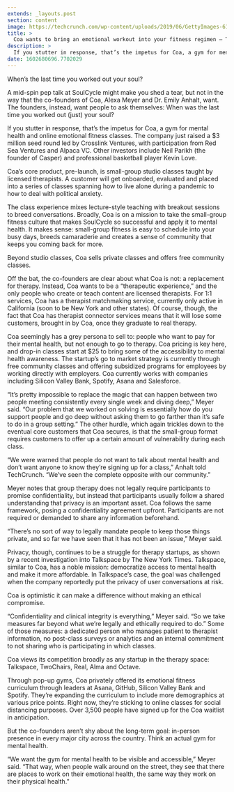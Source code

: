 ```yaml
--- 
extends: _layouts.post 
section: content 
image: https://techcrunch.com/wp-content/uploads/2019/06/GettyImages-615919228.jpg?w=600 
title: > 
  Coa wants to bring an emotional workout into your fitness regimen – TechCrunch 
description: > 
  If you stutter in response, that’s the impetus for Coa, a gym for mental health and online emotional fitness classes.Broadly, Coa is on a mission to take the small-group fitness culture that makes SoulCycle so successful and apply it to mental health.It makes sense: small-group fitness is easy to schedule into your busy days, breeds camaraderie and creates a sense of community that keeps you coming back for more.Beyond studio classes, Coa sells private classes and offers free community classes.Coa pricing is key here, and drop-in classes start at $25 to bring some of the accessibility to mental health awareness. 
date: 1602680696.7702029 
--- 
```

When’s the last time you worked out your soul?

A mid-spin pep talk at SoulCycle might make you shed a tear, but not in the way that the co-founders of Coa, Alexa Meyer and Dr. Emily Anhalt, want. The founders, instead, want people to ask themselves: When was the last time you worked out (just) your soul?

If you stutter in response, that’s the impetus for Coa, a gym for mental health and online emotional fitness classes. The company just raised a $3 million seed round led by Crosslink Ventures, with participation from Red Sea Ventures and Alpaca VC. Other investors include Neil Parikh (the founder of Casper) and professional basketball player Kevin Love.

Coa’s core product, pre-launch, is small-group studio classes taught by licensed therapists. A customer will get onboarded, evaluated and placed into a series of classes spanning how to live alone during a pandemic to how to deal with political anxiety.

The class experience mixes lecture-style teaching with breakout sessions to breed conversations. Broadly, Coa is on a mission to take the small-group fitness culture that makes SoulCycle so successful and apply it to mental health. It makes sense: small-group fitness is easy to schedule into your busy days, breeds camaraderie and creates a sense of community that keeps you coming back for more.

Beyond studio classes, Coa sells private classes and offers free community classes.

Off the bat, the co-founders are clear about what Coa is not: a replacement for therapy. Instead, Coa wants to be a “therapeutic experience,” and the only people who create or teach content are licensed therapists. For 1:1 services, Coa has a therapist matchmaking service, currently only active in California (soon to be New York and other states). Of course, though, the fact that Coa has therapist connector services means that it will lose some customers, brought in by Coa, once they graduate to real therapy.

Coa seemingly has a grey persona to sell to: people who want to pay for their mental health, but not enough to go to therapy. Coa pricing is key here, and drop-in classes start at $25 to bring some of the accessibility to mental health awareness. The startup’s go to market strategy is currently through free community classes and offering subsidized programs for employees by working directly with employers. Coa currently works with companies including Silicon Valley Bank, Spotify, Asana and Salesforce.

“It’s pretty impossible to replace the magic that can happen between two people meeting consistently every single week and diving deep,” Meyer said. “Our problem that we worked on solving is essentially how do you support people and go deep without asking them to go farther than it’s safe to do in a group setting.” The other hurdle, which again trickles down to the eventual core customers that Coa secures, is that the small-group format requires customers to offer up a certain amount of vulnerability during each class.

“We were warned that people do not want to talk about mental health and don’t want anyone to know they’re signing up for a class,” Anhalt told TechCrunch. “We’ve seen the complete opposite with our community.”

Meyer notes that group therapy does not legally require participants to promise confidentiality, but instead that participants usually follow a shared understanding that privacy is an important asset. Coa follows the same framework, posing a confidentiality agreement upfront. Participants are not required or demanded to share any information beforehand.

“There’s no sort of way to legally mandate people to keep those things private, and so far we have seen that it has not been an issue,” Meyer said.

Privacy, though, continues to be a struggle for therapy startups, as shown by a recent investigation into Talkspace by The New York Times. Talkspace, similar to Coa, has a noble mission: democratize access to mental health and make it more affordable. In Talkspace’s case, the goal was challenged when the company reportedly put the privacy of user conversations at risk.

Coa is optimistic it can make a difference without making an ethical compromise.

“Confidentiality and clinical integrity is everything,” Meyer said. “So we take measures far beyond what we’re legally and ethically required to do.” Some of those measures: a dedicated person who manages patient to therapist information, no post-class surveys or analytics and an internal commitment to not sharing who is participating in which classes.

Coa views its competition broadly as any startup in the therapy space: Talkspace, TwoChairs, Real, Alma and Octave.

Through pop-up gyms, Coa privately offered its emotional fitness curriculum through leaders at Asana, GitHub, Silicon Valley Bank and Spotify. They’re expanding the curriculum to include more demographics at various price points. Right now, they’re sticking to online classes for social distancing purposes. Over 3,500 people have signed up for the Coa waitlist in anticipation.

But the co-founders aren’t shy about the long-term goal: in-person presence in every major city across the country. Think an actual gym for mental health.

“We want the gym for mental health to be visible and accessible,” Meyer said. “That way, when people walk around on the street, they see that there are places to work on their emotional health, the same way they work on their physical health.”